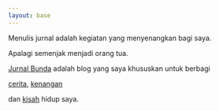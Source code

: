 ```yaml
---
layout: base
---
```


Menulis jurnal adalah kegiatan yang menyenangkan bagi saya.

Apalagi semenjak menjadi orang tua.

[Jurnal Bunda](https://jurnalbunda.com) adalah blog yang saya khususkan untuk berbagi

[cerita](https://www.ceritaayah.com), [kenangan](https://www.siskadwyta.com)


dan [kisah](https://www.siskadwyta.com) hidup saya.
